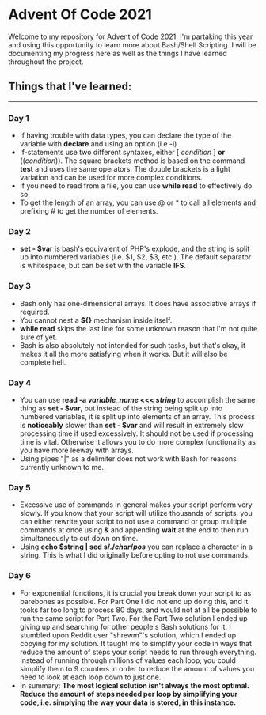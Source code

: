 # Advent Of Code 2021
Welcome to my repository for Advent of Code 2021. I'm partaking this year and using this opportunity to learn more about Bash/Shell Scripting. I will be documenting my progress here as well as the things I have learned throughout the project.

## Things that I've learned:
---
### Day 1

- If having trouble with data types, you can declare the type of the variable with **declare** and using an option (i.e -i)
- If-statements use two different syntaxes, either [ *condition* ] **or** ((*condition*)). The square brackets method is based on the command **test** and uses the same operators. The double brackets is a light variation and can be used for more complex conditions.
- If you need to read from a file, you can use **while read** to effectively do so.
- To get the length of an array, you can use @ or * to call all elements and prefixing # to get the number of elements.

### Day 2

- **set - $var** is bash's equivalent of PHP's explode, and the string is split up into numbered variables (i.e. $1, $2, $3, etc.). The default separator is whitespace, but can be set with the variable **IFS**.

### Day 3

- Bash only has one-dimensional arrays. It does have associative arrays if required.
- You cannot nest a **${}** mechanism inside itself.
- **while read** skips the last line for some unknown reason that I'm not quite sure of yet.
- Bash is also absolutely not intended for such tasks, but that's okay, it makes it all the more satisfying when it works. But it will also be complete hell.

### Day 4

- You can use **read -a *variable_name* <<< *string*** to accomplish the same thing as **set - $var**, but instead of the string being split up into numbered variables, it is split up into elements of an array. This process is **noticeably** slower than **set - $var** and will result in extremely slow processing time if used excessively. It should not be used if processing time is vital. Otherwise it allows you to do more complex functionality as you have more leeway with arrays.
- Using pipes "|" as a delimiter does not work with Bash for reasons currently unknown to me.

### Day 5
- Excessive use of commands in general makes your script perform very slowly. If you know that your script will utilize thousands of scripts, you can either rewrite your script to not use a command or group multiple commands at once using **&** and appending **wait** at the end to then run simultaneously to cut down on time.
- Using **echo $string | sed s/./*char*/*pos*** you can replace a character in a string. This is what I did originally before opting to not use commands.

### Day 6
- For exponential functions, it is crucial you break down your script to as barebones as possible. For Part One I did not end up doing this, and it tooks far too long to process 80 days, and would not at all be possible to run the same script for Part Two. For the Part Two solution I ended up giving up and searching for other people's Bash solutions for it. I stumbled upon Reddit user "shrewm"'s solution, which I ended up copying for my solution. It taught me to simplify your code in ways that reduce the amount of steps your script needs to run through everything. Instead of running through millions of values each loop, you could simplify them to 9 counters in order to reduce the amount of values you need to look at each loop down to just one.
- In summary: **The most logical solution isn't always the most optimal. Reduce the amount of steps needed per loop by simplifying your code, i.e. simplying the way your data is stored, in this instance.**